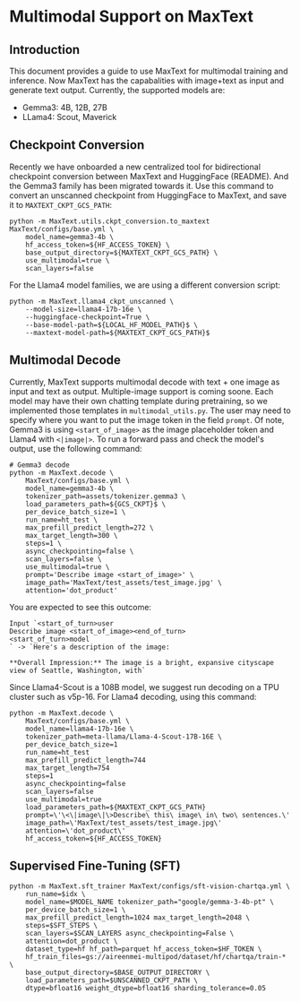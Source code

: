 

# Multimodal Support on MaxText

## Introduction

This document provides a guide to use MaxText for multimodal training and inference. Now MaxText has the capabalities with image+text as input and generate text output. Currently, the supported models are:

- Gemma3: 4B, 12B, 27B
- LLama4: Scout, Maverick

## Checkpoint Conversion

Recently we have onboarded a new centralized tool for bidirectional checkpoint conversion between MaxText and HuggingFace (README). And the Gemma3 family has been migrated towards it. Use this command to convert an unscanned checkpoint from HuggingFace to MaxText, and save it to `MAXTEXT_CKPT_GCS_PATH`:

```shell
python -m MaxText.utils.ckpt_conversion.to_maxtext MaxText/configs/base.yml \
    model_name=gemma3-4b \
    hf_access_token=${HF_ACCESS_TOKEN} \
    base_output_directory=${MAXTEXT_CKPT_GCS_PATH} \
    use_multimodal=true \
    scan_layers=false
```

For the Llama4 model families, we are using a different conversion script:

```shell
python -m MaxText.llama4_ckpt_unscanned \
    --model-size=llama4-17b-16e \
    --huggingface-checkpoint=True \
    --base-model-path=${LOCAL_HF_MODEL_PATH}$ \
    --maxtext-model-path=${MAXTEXT_CKPT_GCS_PATH}$
```

## Multimodal Decode
Currently, MaxText supports multimodal decode with text + one image as input and text as output. Multiple-image support is coming soone. Each model may have their own chatting template during pretraining, so we implemented those templates in `multimodal_utils.py`. The user may need to specify where you want to put the image token in the field `prompt`. Of note, Gemma3 is using `<start_of_image>` as the image placeholder token and Llama4 with `<|image|>`. To run a forward pass and check the model's output, use the following command:

```shell
# Gemma3 decode
python -m MaxText.decode \
    MaxText/configs/base.yml \
    model_name=gemma3-4b \
    tokenizer_path=assets/tokenizer.gemma3 \
    load_parameters_path=${GCS_CKPT}$ \
    per_device_batch_size=1 \
    run_name=ht_test \
    max_prefill_predict_length=272 \
    max_target_length=300 \
    steps=1 \
    async_checkpointing=false \
    scan_layers=false \
    use_multimodal=true \
    prompt='Describe image <start_of_image>' \
    image_path='MaxText/test_assets/test_image.jpg' \
    attention='dot_product'
```

You are expected to see this outcome:
```
Input `<start_of_turn>user
Describe image <start_of_image><end_of_turn>
<start_of_turn>model
` -> `Here's a description of the image:

**Overall Impression:** The image is a bright, expansive cityscape view of Seattle, Washington, with`
```

Since Llama4-Scout is a 108B model, we suggest run decoding on a TPU cluster such as v5p-16. For Llama4 decoding, using this command:

```shell
python -m MaxText.decode \
    MaxText/configs/base.yml \
    model_name=llama4-17b-16e \
    tokenizer_path=meta-llama/Llama-4-Scout-17B-16E \
    per_device_batch_size=1 
    run_name=ht_test 
    max_prefill_predict_length=744 
    max_target_length=754 
    steps=1 
    async_checkpointing=false 
    scan_layers=false 
    use_multimodal=true 
    load_parameters_path=${MAXTEXT_CKPT_GCS_PATH} 
    prompt=\'\<\|image\|\>Describe\ this\ image\ in\ two\ sentences.\' 
    image_path=\'MaxText/test_assets/test_image.jpg\' 
    attention=\'dot_product\' 
    hf_access_token=${HF_ACCESS_TOKEN} 
```

## Supervised Fine-Tuning (SFT)


```shell
python -m MaxText.sft_trainer MaxText/configs/sft-vision-chartqa.yml \
    run_name=$idx \
    model_name=$MODEL_NAME tokenizer_path="google/gemma-3-4b-pt" \
    per_device_batch_size=1 \
    max_prefill_predict_length=1024 max_target_length=2048 \
    steps=$SFT_STEPS \
    scan_layers=$SCAN_LAYERS async_checkpointing=False \
    attention=dot_product \
    dataset_type=hf hf_path=parquet hf_access_token=$HF_TOKEN \
    hf_train_files=gs://aireenmei-multipod/dataset/hf/chartqa/train-* \
    base_output_directory=$BASE_OUTPUT_DIRECTORY \
    load_parameters_path=$UNSCANNED_CKPT_PATH \
    dtype=bfloat16 weight_dtype=bfloat16 sharding_tolerance=0.05
```

